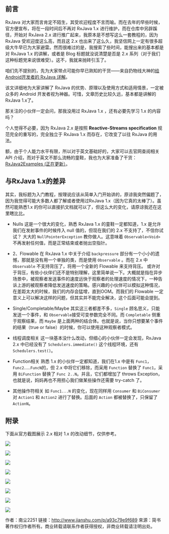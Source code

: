 

## 前言

RxJava 对大家而言肯定不陌生，其受欢迎程度不言而喻。而在去年的早些时候，官方便宣布，将在一段时间后不再对 RxJava 1.x 进行维护，而在仓库中另辟蹊径，开始对 RxJava 2.x 进行推广起来，我原本是不想写这么一套教程的，因为 RxJava 受欢迎度这么高，而且这 2.x 也出来了这么久，我坚信网上一定有很多超级大牛早已为大家避雷。然而很难过的是，我搜索了些时间，能搜出来的基本都是对 RxJava 1.x 的讲解，或者是 Blog 标题就没说清楚是否是 2.x 系列（对于我们这种标题党来说很难受）。这不，我就来抛砖引玉了。

咱们先不提别的，先为大家带点可能你早已熟知的干货——来自扔物线大神的[给Android开发者的 RxJava 详解](http://gank.io/post/560e15be2dca930e00da1083)。

该文详细地为大家讲解了 RxJava 的优势、原理以及使用方式和适用情景，一定被众多的 Android 开发者视为神器。可惜，文章历史比较久远，基本都是讲解的 RxJava 1.x了。

那关注的小伙伴一定会问，那我没用过 RxJava 1.x ，还有必要先学习 1.x 的内容吗？

个人觉得不必要，因为 RxJava 2.x 是按照 **Reactive-Streams specification** 规范完全的重写的，完全独立于 RxJava 1.x 而存在，它改变了以往 RxJava 的用法。

额，由于个人能力水平有限，所以对于英文基础好的，大家可以去官网查阅相关 API 介绍，而对于英文不那么流畅的童鞋，我也为大家准备了干货：[RxJava2Examples (正在更新）](https://github.com/nanchen2251/RxJava2Examples)。

## 与RxJava 1.x的差异

其实，我标题为入门教程，按理说应该从简单入门开始讲的，原谅我突然偏题了，因为我觉得可能大多数人都了解或者使用过RxJava 1.x（因为它真的太棒了）。虽然可能熟悉1.x 的你可以直接扒文档就可以了，但这么大的变化，请原谅我还在这里瞎比比。

*   Nulls
    这是一个很大的变化，熟悉 RxJava 1.x 的童鞋一定都知道，1.x 是允许我们在发射事件的时候传入 null 值的，但现在我们的 2.x 不支持了，不信你试试？ 大大的 `NullPointerException` 教你做人。这意味着 `Observable<Void>` 不再发射任何值，而是正常结束或者抛出空指针。

*   2、Flowable
    在 RxJava 1.x 中关于介绍 `backpressure` 部分有一个小小的遗憾，那就是没有用一个单独的类，而是使用 `Observable` 。而在 2.x 中 `Observable` 不支持背压了，将用一个全新的 Flowable 来支持背压。
    或许对于背压，有些小伙伴们还不是特别理解，这里简单说一下。大概就是指在异步场景中，被观察者发送事件的速度远快于观察者的处理速度的情况下，一种告诉上游的被观察者降低发送速度的策略。感兴趣的小伙伴可以模拟这种情况，在差距太大的时候，我们的内存会猛增，直到OOM。而我们的 Flowable 一定意义上可以解决这样的问题，但其实并不能完全解决，这个后面可能会提到。

*   Single/Completable/Maybe
    其实这三者都差不多，`Single` 顾名思义，只能发送一个事件，和 `Observable`接受可变参数完全不同。而 `Completable` 侧重于观察结果，而 `Maybe` 是上面两种的结合体。也就是说，当你只想要某个事件的结果（true or false）的时候，你可以使用这种观察者模式。

*   线程调度相关
    这一块基本没什么改动，但细心的小伙伴一定会发现，RxJava 2.x 中已经没有了 `Schedulers.immediate()` 这个线程环境，还有 `Schedulers.test()`。

*   Function相关
    熟悉 1.x 的小伙伴一定都知道，我们在1.x 中是有 `Func1`，`Func2`.....`FuncN`的，但 2.x 中将它们移除，而采用 `Function` 替换了 `Func1`，采用 `BiFunction` 替换了 `Func 2..N`。并且，它们都增加了 throws Exception，也就是说，妈妈再也不用担心我们做某些操作还需要 try-catch 了。

*   其他操作符相关
    如 `Func1...N` 的变化，现在同样用 `Consumer` 和 `BiConsumer` 对 `Action1` 和 `Action2` 进行了替换。后面的 `Action` 都被替换了，只保留了 `ActionN`。

## 附录

下面从官方截图展示 2.x 相对 1.x 的改动细节，仅供参考。

![](http://upload-images.jianshu.io/upload_images/3994917-14f7e368b8e0596b.png?imageMogr2/auto-orient/strip%7CimageView2/2/w/1240)

![](http://upload-images.jianshu.io/upload_images/3994917-b447bbabccff5506.png?imageMogr2/auto-orient/strip%7CimageView2/2/w/1240)

![](http://upload-images.jianshu.io/upload_images/3994917-9863b5f713ac86d5.png?imageMogr2/auto-orient/strip%7CimageView2/2/w/1240)

![](http://upload-images.jianshu.io/upload_images/3994917-28ce3ee8a0ccdcf5.png?imageMogr2/auto-orient/strip%7CimageView2/2/w/1240)

![](http://upload-images.jianshu.io/upload_images/3994917-548c743caff7c3e5.png?imageMogr2/auto-orient/strip%7CimageView2/2/w/1240)

![](http://upload-images.jianshu.io/upload_images/3994917-f20109ef808f04dd.png?imageMogr2/auto-orient/strip%7CimageView2/2/w/1240)

![](http://upload-images.jianshu.io/upload_images/3994917-93f5aee82d8fc8fa.png?imageMogr2/auto-orient/strip%7CimageView2/2/w/1240)

![](http://upload-images.jianshu.io/upload_images/3994917-4e8d8b566c245606.png?imageMogr2/auto-orient/strip%7CimageView2/2/w/1240)

作者：南尘2251
链接：http://www.jianshu.com/p/a93c79e9f689
來源：简书
著作权归作者所有。商业转载请联系作者获得授权，非商业转载请注明出处。